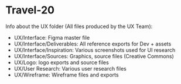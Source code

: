 # Travel-20

Info about the UX folder (All files produced by the UX Team):
- UX/Interface: Figma master file
- UX/Interface/Deliverables: All reference exports for Dev + assets
- UX/Interface/Inspiration: Various screenshots used for UI research
- UX/Interface/Sources: Graphics, source files (Creative Commons)
- UX/Logo: logo exports and source files
- UX/User Research: Various user research files
- UX/Wireframe: Wireframe files and exports
